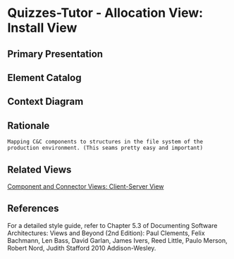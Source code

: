 # Quizzes-Tutor - Allocation View: Install View

## Primary Presentation

## Element Catalog

## Context Diagram

## Rationale
`Mapping C&C components to structures in the file system of the production environment. (This seams pretty easy and important)`

## Related Views

[Component and Connector Views: Client-Server View](c&c_view_client_server.md)

## References
For a detailed style guide, refer to Chapter 5.3 of Documenting Software Architectures: Views and Beyond (2nd Edition): Paul Clements, Felix Bachmann, Len Bass, David Garlan, James Ivers, Reed Little, Paulo Merson, Robert Nord, Judith Stafford 2010 Addison-Wesley.